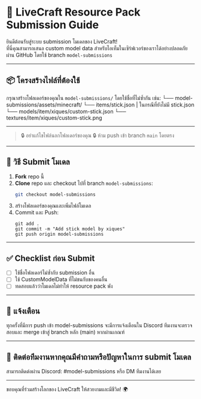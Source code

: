 # 🎨 LiveCraft Resource Pack Submission Guide

ยินดีต้อนรับสู่ระบบ submission โมเดลของ LiveCraft!  
ที่นี่คุณสามารถเสนอ custom model data สำหรับไอเท็มในเซิร์ฟเวอร์ของเราได้อย่างปลอดภัยผ่าน GitHub โดยใช้ branch `model-submissions`

---

## 📦 โครงสร้างไฟล์ที่ต้องใช้

กรุณาสร้างโฟลเดอร์ของคุณใน `model-submissions/` โดยใช้ชื่อที่ไม่ซ้ำกัน เช่น:
    └── model-submissions/assets/minecraft/
                                    └── items/stick.json | ในกรณีที่ยังไม่มี stick.json
                                    └── models/item/xiques/custom-stick.json
                                    └── textures/item/xiques/custom-stick.png

---

> 🔒 อย่าแก้ไขไฟล์นอกโฟลเดอร์ของคุณ
> 🔒 ห้าม push เข้า branch `main` โดยตรง

---

## 🧩 วิธี Submit โมเดล

1. **Fork** repo นี้
2. **Clone** repo และ checkout ไปที่ branch `model-submissions`:
   ```bash
   git checkout model-submissions
3. สร้างโฟลเดอร์ของคุณและเพิ่มไฟล์โมเดล
4. Commit และ Push:
   ```git
   git add .
   git commit -m "Add stick model by xiques"
   git push origin model-submissions
   ```

---

## ✅ Checklist ก่อน Submit
- [ ] ใช้ชื่อโฟลเดอร์ไม่ซ้ำกับ submission อื่น
- [ ] ใช้ CustomModelData ที่ไม่ชนกับของคนอื่น
- [ ] ทดสอบแล้วว่าโมเดลไม่ทำให้ resource pack พัง

---

## 🔔 แจ้งเตือน
ทุกครั้งที่มีการ push เข้า model-submissions จะมีการแจ้งเตือนใน Discord
ทีมงานจะตรวจสอบและ merge เข้าสู่ branch หลัก (main) หากผ่านเกณฑ์

---

## 💬 ติดต่อทีมงานหากคุณมีคำถามหรือปัญหาในการ submit โมเดล
สามารถติดต่อผ่าน Discord: #model-submissions หรือ DM ทีมงานได้เลย

---

ขอบคุณที่ร่วมสร้างโลกของ LiveCraft ให้สวยงามและมีชีวิต! 🌍